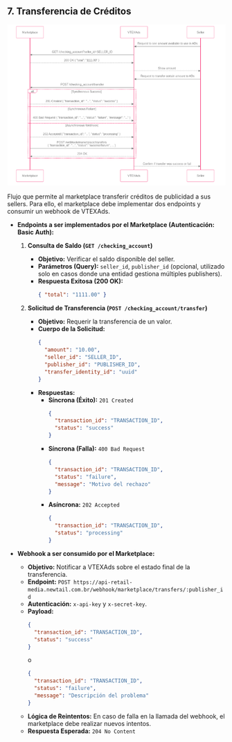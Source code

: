 ## 7. Transferencia de Créditos

![Flujo de Transferencia de Créditos](../../diagrams/images/credit-transfer.png)

Flujo que permite al marketplace transferir créditos de publicidad a sus sellers. Para ello, el marketplace debe implementar dos endpoints y consumir un webhook de VTEXAds.

  * **Endpoints a ser implementados por el Marketplace (Autenticación: Basic Auth):**
    1.  **Consulta de Saldo (`GET /checking_account`)**
        *   **Objetivo:** Verificar el saldo disponible del seller.
        *   **Parámetros (Query):** `seller_id`, `publisher_id` (opcional, utilizado solo en casos donde una entidad gestiona múltiples publishers).
        *   **Respuesta Exitosa (200 OK):**
            ```json
            { "total": "1111.00" }
            ```

    2.  **Solicitud de Transferencia (`POST /checking_account/transfer`)**
        *   **Objetivo:** Requerir la transferencia de un valor.
        *   **Cuerpo de la Solicitud:**
            ```json
            {
              "amount": "10.00",
              "seller_id": "SELLER_ID",
              "publisher_id": "PUBLISHER_ID",
              "transfer_identity_id": "uuid"
            }
            ```
        *   **Respuestas:**
            - **Síncrona (Éxito):** `201 Created`
              ```json
              {
                "transaction_id": "TRANSACTION_ID",
                "status": "success"
              }
              ```
            - **Síncrona (Falla):** `400 Bad Request`
              ```json
              {
                "transaction_id": "TRANSACTION_ID",
                "status": "failure",
                "message": "Motivo del rechazo"
              }
              ```
            - **Asíncrona:** `202 Accepted`
              ```json
              {
                "transaction_id": "TRANSACTION_ID",
                "status": "processing"
              }
              ```

  * **Webhook a ser consumido por el Marketplace:**
    *   **Objetivo:** Notificar a VTEXAds sobre el estado final de la transferencia.
    *   **Endpoint:** `POST https://api-retail-media.newtail.com.br/webhook/marketplace/transfers/:publisher_id`
    *   **Autenticación:** `x-api-key` y `x-secret-key`.
    *   **Payload:**
        ```json
        {
          "transaction_id": "TRANSACTION_ID",
          "status": "success"
        }
        ```
        o
        ```json
        {
          "transaction_id": "TRANSACTION_ID",
          "status": "failure",
          "message": "Descripción del problema"
        }
        ```
    *   **Lógica de Reintentos:** En caso de falla en la llamada del webhook, el marketplace debe realizar nuevos intentos.
    *   **Respuesta Esperada:** `204 No Content`
